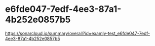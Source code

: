 # e6fde047-7edf-4ee3-87a1-4b252e0857b5
https://sonarcloud.io/summary/overall?id=examly-test_e6fde047-7edf-4ee3-87a1-4b252e0857b5
